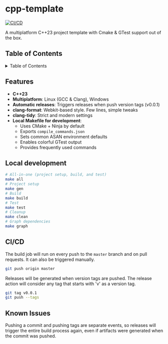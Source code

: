 <!-- vim: set foldlevel=2: -->

# cpp-template
[![CI/CD](https://github.com/barreiroleo/cpp-template/actions/workflows/build.yml/badge.svg)](https://github.com/barreiroleo/cpp-template/actions/workflows/build.yml)

A multiplatform C++23 project template with Cmake & GTest support out of the box.

## Table of Contents
<details>
<summary>Table of Contents</summary>

1. [Features](#features)
2. [Local development](#local-development)
3. [CI/CD](#cicd)
4. [Known Issues](#known-issues)

</details>

## Features
- **C++23**
- **Multiplatform**: Linux (GCC & Clang), Windows
- **Automatic releases**: Triggers releases when push version tags (v0.0.1)
- **clang-format**: Webkit-based style. Few lines, simple tweaks
- **clang-tidy**: Strict and modern settings
- **Local Makefile for development**:
    - Uses CMake + Ninja by default
    - Exports `compile_commands.json`
    - Sets common ASAN environment defaults
    - Enables colorful GTest output
    - Provides frequently used commands

## Local development
```bash
# All-in-one (project setup, build, and test)
make all
# Project setup
make gen
# Build
make build
# Test
make test
# Cleanup
make clean
# Graph dependencies
make graph
```

## CI/CD
The build job will run on every push to the `master` branch and on pull requests.
It can also be triggered manually.
```bash
git push origin master
```

Releases will be generated when version tags are pushed. The release action will consider any tag
that starts with 'v' as a version tag.
```bash
git tag v0.0.1
git push --tags
```

## Known Issues
Pushing a commit and pushing tags are separate events, so releases will trigger the entire build
process again, even if artifacts were generated when the commit was pushed.
